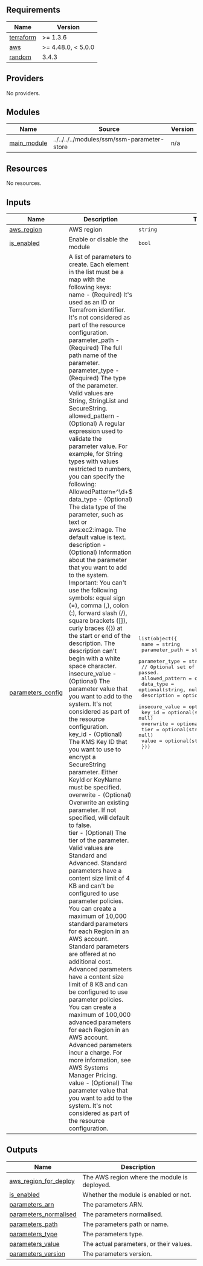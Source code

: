 <!-- BEGIN_TF_DOCS -->
## Requirements

| Name | Version |
|------|---------|
| <a name="requirement_terraform"></a> [terraform](#requirement\_terraform) | >= 1.3.6 |
| <a name="requirement_aws"></a> [aws](#requirement\_aws) | >= 4.48.0, < 5.0.0 |
| <a name="requirement_random"></a> [random](#requirement\_random) | 3.4.3 |

## Providers

No providers.

## Modules

| Name | Source | Version |
|------|--------|---------|
| <a name="module_main_module"></a> [main\_module](#module\_main\_module) | ../../../../modules/ssm/ssm-parameter-store | n/a |

## Resources

No resources.

## Inputs

| Name | Description | Type | Default | Required |
|------|-------------|------|---------|:--------:|
| <a name="input_aws_region"></a> [aws\_region](#input\_aws\_region) | AWS region | `string` | n/a | yes |
| <a name="input_is_enabled"></a> [is\_enabled](#input\_is\_enabled) | Enable or disable the module | `bool` | n/a | yes |
| <a name="input_parameters_config"></a> [parameters\_config](#input\_parameters\_config) | A list of parameters to create. Each element in the list must be a map with the following keys:<br>  name - (Required) It's used as an ID or Terrafrom identifier. It's not considered as part of the resource configuration.<br>  parameter\_path - (Required) The full path name of the parameter.<br>  parameter\_type - (Required) The type of the parameter. Valid values are String, StringList and SecureString.<br>  allowed\_pattern - (Optional) A regular expression used to validate the parameter value. For example, for String types with values restricted to numbers, you can specify the following: AllowedPattern=^\d+$<br>  data\_type - (Optional) The data type of the parameter, such as text or aws:ec2:image. The default value is text.<br>  description - (Optional) Information about the parameter that you want to add to the system. Important: You can't use the following symbols: equal sign (=), comma (,), colon (:), forward slash (/), square brackets ([]), curly braces ({}) at the start or end of the description. The description can't begin with a white space character.<br>  insecure\_value - (Optional) The parameter value that you want to add to the system. It's not considered as part of the resource configuration.<br>  key\_id - (Optional) The KMS Key ID that you want to use to encrypt a SecureString parameter. Either KeyId or KeyName must be specified.<br>  overwrite - (Optional) Overwrite an existing parameter. If not specified, will default to false.<br>  tier - (Optional) The tier of the parameter. Valid values are Standard and Advanced. Standard parameters have a content size limit of 4 KB and can't be configured to use parameter policies. You can create a maximum of 10,000 standard parameters for each Region in an AWS account. Standard parameters are offered at no additional cost. Advanced parameters have a content size limit of 8 KB and can be configured to use parameter policies. You can create a maximum of 100,000 advanced parameters for each Region in an AWS account. Advanced parameters incur a charge. For more information, see AWS Systems Manager Pricing.<br>  value - (Optional) The parameter value that you want to add to the system. It's not considered as part of the resource configuration. | <pre>list(object({<br>    name           = string<br>    parameter_path = string<br>    parameter_type = string<br>    // Optional set of parameters that can be passed.<br>    allowed_pattern = optional(string, null)<br>    data_type       = optional(string, null)<br>    description     = optional(string, null)<br>    insecure_value  = optional(string, null)<br>    key_id          = optional(string, null)<br>    overwrite       = optional(bool, null)<br>    tier            = optional(string, null)<br>    value           = optional(string, null)<br>  }))</pre> | `null` | no |

## Outputs

| Name | Description |
|------|-------------|
| <a name="output_aws_region_for_deploy"></a> [aws\_region\_for\_deploy](#output\_aws\_region\_for\_deploy) | The AWS region where the module is deployed. |
| <a name="output_is_enabled"></a> [is\_enabled](#output\_is\_enabled) | Whether the module is enabled or not. |
| <a name="output_parameters_arn"></a> [parameters\_arn](#output\_parameters\_arn) | The parameters ARN. |
| <a name="output_parameters_normalised"></a> [parameters\_normalised](#output\_parameters\_normalised) | The parameters normalised. |
| <a name="output_parameters_path"></a> [parameters\_path](#output\_parameters\_path) | The parameters path or name. |
| <a name="output_parameters_type"></a> [parameters\_type](#output\_parameters\_type) | The parameters type. |
| <a name="output_parameters_value"></a> [parameters\_value](#output\_parameters\_value) | The actual parameters, or their values. |
| <a name="output_parameters_version"></a> [parameters\_version](#output\_parameters\_version) | The parameters version. |
<!-- END_TF_DOCS -->
